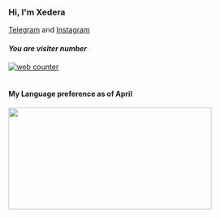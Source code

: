 ### Hi, I'm **Xedera**

[Telegram](https://t.me/xedera1) and [Instagram](https://www.instagram.com/1xedera)

#### ***You are visiter number*** <br>
<a href="https://smallcounter.com"><a href="https://smallcounter.com"><img src="https://smallcounter.com/count.php?c_style=1&id=1647581952" border=0 alt="web counter"></a><br><a href="https://smallcounter.com" style="font-size:9px;"></a>
</a><br><a href="https://smallcounter.com" style="font-size:9px;"></a>
#### My Language preference as of April <br>
<img src="https://github.com/xedera/xedera/blob/main/my-image.png" data-canonical-src="https://gyazo.com/eb5c5741b6a9a16c692170a41a49c858.png" width="400" height="200" />

